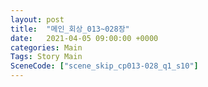 ```yaml
---
layout: post
title:  "메인_회상_013~028장"
date:   2021-04-05 09:00:00 +0000
categories: Main
Tags: Story Main
SceneCode: ["scene_skip_cp013-028_q1_s10"]
---
```


